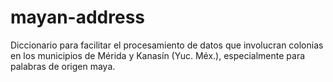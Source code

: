 # mayan-address
Diccionario para facilitar el procesamiento de datos que involucran colonias en los municipios de Mérida y Kanasín (Yuc. Méx.), especialmente para palabras de origen maya.
